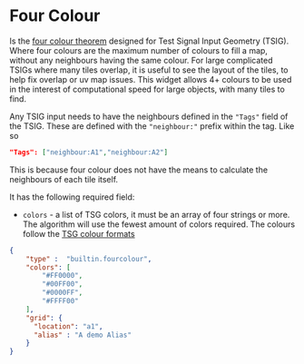 # Four Colour

Is the [four colour theorem](https://en.wikipedia.org/wiki/Four_color_theorem)
designed for Test Signal Input Geometry (TSIG). Where four
colours are the maximum number of colours to
fill a map, without any neighbours having the same colour.
For large complicated TSIGs where many tiles overlap, it
is useful to see the layout of the tiles, to help fix
overlap or uv map issues.
This widget allows 4+ colours to be used
in the interest of computational speed for large objects,
with many tiles to find.

Any TSIG input needs to have the neighbours defined
in the `"Tags"` field of the TSIG. These are defined
with the `"neighbour:"` prefix within the tag.
Like so

```json
"Tags": ["neighbour:A1","neighbour:A2"]
```

This is because four colour does not have the means to calculate
the neighbours of each tile itself.

It has the following required field:

- `colors` - a list of TSG colors, it must be an array
of four strings or more. The algorithm will use the fewest amount of colors required.
The colours follow the [TSG colour formats](../utils/parameters/readme.md#colour)

```json
{
    "type" :  "builtin.fourcolour",
    "colors": [
        "#FF0000",
        "#00FF00",
        "#0000FF",
        "#FFFF00"
    ],
    "grid": {
      "location": "a1",
      "alias" : "A demo Alias"
    }
}
```
